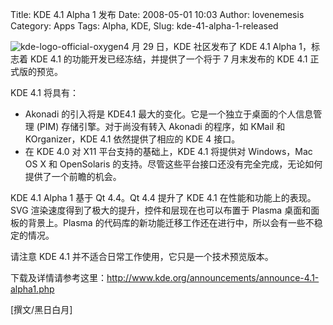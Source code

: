Title: KDE 4.1 Alpha 1 发布
Date: 2008-05-01 10:03
Author: lovenemesis
Category: Apps
Tags: Alpha, KDE, 
Slug: kde-41-alpha-1-released

![kde-logo-official-oxygen](http://i.linuxtoy.org/i/2008/05/kde-logo-official-oxygen.png)4
月 29 日，KDE 社区发布了 KDE 4.1 Alpha 1，标志着 KDE 4.1
的功能开发已经冻结，并提供了一个将于 7 月末发布的 KDE 4.1 正式版的预览。

KDE 4.1 将具有：

-   Akonadi 的引入将是 KDE4.1
    最大的变化。它是一个独立于桌面的个人信息管理 (PIM)
    存储引擎。对于尚没有转入 Akonadi 的程序，如 KMail 和 KOrganizer，KDE
    4.1 依然提供了相应的 KDE 4 接口。
-   在 KDE 4.0 对 X11 平台支持的基础上，KDE 4.1 将提供对 Windows，Mac OS
    X 和 OpenSolaris
    的支持。尽管这些平台接口还没有完全完成，无论如何提供了一个前瞻的机会。

KDE 4.1 Alpha 1 基于 Qt 4.4。Qt 4.4 提升了 KDE 4.1
在性能和功能上的表现。SVG
渲染速度得到了极大的提升，控件和层现在也可以布置于 Plasma
桌面和面板的背景上。Plasma
的代码库的新功能迁移工作还在进行中，所以会有一些不稳定的情况。

请注意 KDE 4.1 并不适合日常工作使用，它只是一个技术预览版本。

下载及详情请参考这里：<http://www.kde.org/announcements/announce-4.1-alpha1.php>

[撰文/黑日白月]
